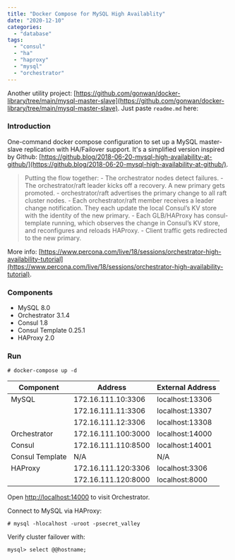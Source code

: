 ```yaml
---
title: "Docker Compose for MySQL High Availablity"
date: "2020-12-10"
categories: 
  - "database"
tags: 
  - "consul"
  - "ha"
  - "haproxy"
  - "mysql"
  - "orchestrator"
---
```


Another utility project: [https://github.com/gonwan/docker-library/tree/main/mysql-master-slave](https://github.com/gonwan/docker-library/tree/main/mysql-master-slave). Just paste `readme.md` here:

### Introduction

One-command docker compose configuration to set up a MySQL master-slave replication with HA/Failover support. It's a simplified version inspired by Github: [https://github.blog/2018-06-20-mysql-high-availability-at-github/](https://github.blog/2018-06-20-mysql-high-availability-at-github/).

> Putting the flow together: - The orchestrator nodes detect failures. - The orchestrator/raft leader kicks off a recovery. A new primary gets promoted. - orchestrator/raft advertises the primary change to all raft cluster nodes. - Each orchestrator/raft member receives a leader change notification. They each update the local Consul’s KV store with the identity of the new primary. - Each GLB/HAProxy has consul-template running, which observes the change in Consul’s KV store, and reconfigures and reloads HAProxy. - Client traffic gets redirected to the new primary.

More info: [https://www.percona.com/live/18/sessions/orchestrator-high-availability-tutorial](https://www.percona.com/live/18/sessions/orchestrator-high-availability-tutorial).

### Components

- MySQL 8.0
- Orchestrator 3.1.4
- Consul 1.8
- Consul Template 0.25.1
- HAProxy 2.0

### Run

```
# docker-compose up -d
```

| Component | Address | External Address |
| --- | --- | --- |
| MySQL | 172.16.111.10:3306 | localhost:13306 |
|  | 172.16.111.11:3306 | localhost:13307 |
|  | 172.16.111.12:3306 | localhost:13308 |
| Orchestrator | 172.16.111.100:3000 | localhost:14000 |
| Consul | 172.16.111.110:8500 | localhost:14001 |
| Consul Template | N/A | N/A |
| HAProxy | 172.16.111.120:3306 | localhost:3306 |
|  | 172.16.111.120:8000 | localhost:8000 |

Open [http://localhost:14000](http://localhost:14000) to visit Orchestrator.

Connect to MySQL via HAProxy:

```
# mysql -hlocalhost -uroot -psecret_valley
```

Verify cluster failover with:

```
mysql> select @@hostname;
```
